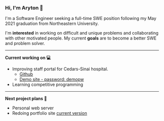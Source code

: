 ### Hi, I'm Aryton 👋

I'm a Software Engineer seeking a full-time SWE position following my May 2021 graduation from Northeastern University.

I'm **interested** in working on difficult and unique problems and collaborating with other motivated people. My current **goals** are to become a better SWE and problem solver.

---

**Current working on 💻**
- Improving staff portal for Cedars-Sinai hospital.
  - [Github](https://github.com/arytonhoi/cedars-sinai-frontend)
  - [Demo site - password: demopw](https://cedars-sinai-dev.web.app/)
- Learning competitive programming

---

**Next project plans 🔭**
- Personal web server
- Redoing portfolio site [current version](arytonhoi.me)

<!--
**arytonhoi/arytonhoi** is a ✨ _special_ ✨ repository because its `README.md` (this file) appears on your GitHub profile.

Here are some ideas to get you started:

- 🔭 I’m currently working on ...
- 🌱 I’m currently learning ...
- 👯 I’m looking to collaborate on ...
- 🤔 I’m looking for help with ...
- 💬 Ask me about ...
- 📫 How to reach me: ...
- 😄 Pronouns: ...
- ⚡ Fun fact: ...
-->
